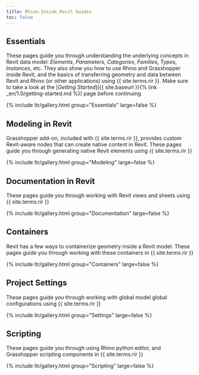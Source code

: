 ```yaml
---
title: Rhino.Inside.Revit Guides
toc: false
---
```


<!-- 10 -->
<!-- 20 -->
<!-- 30 -->
## Essentials
These pages guide you through understanding the underlying concepts in Revit data model: *Elements*, *Parameters*, *Categories*, *Families*, *Types*, *Instances*, etc. They also show you how to use Rhino and Grasshopper inside Revit, and the basics of transferring geometry and data between Revit and Rhino (or other applications) using {{ site.terms.rir }}. Make sure to take a look at the [*Getting Started*]({{ site.baseurl }}{% link _en/1.0/getting-started.md %}) page before continuing.

{% include ltr/gallery.html group="Essentials" large=false %}


<!-- 40, 50-->
## Modeling in Revit
Grasshopper add-on, included with {{ site.terms.rir }}, provides custom Revit-aware nodes that can create native content in Revit. These pages guide you through generating native Revit elements using {{ site.terms.rir }}

{% include ltr/gallery.html group="Modeling" large=false %}

<!-- 60 -->
## Documentation in Revit
These pages guide you through working with Revit views and sheets using {{ site.terms.rir }}

{% include ltr/gallery.html group="Documentation" large=false %}

<!-- 70 -->
## Containers
Revit has a few ways to containerize geometry inside a Revit model. These pages guide you through working with these containers in {{ site.terms.rir }}

{% include ltr/gallery.html group="Containers" large=false %}

<!-- 80 -->

<!-- 90 -->
## Project Settings
These pages guide you through working with global model global configurations using {{ site.terms.rir }}

{% include ltr/gallery.html group="Settings" large=false %}

<!-- 100 -->
## Scripting
These pages guide you through using Rhino python editor, and Grasshopper scripting components in {{ site.terms.rir }}

{% include ltr/gallery.html group="Scripting" large=false %}
